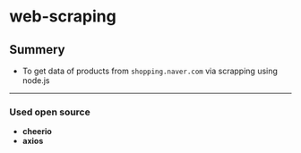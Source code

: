# web-scraping

## Summery
- To get data of products from `shopping.naver.com` via scrapping using node.js
---
### Used open source
- **cheerio**
- **axios**
